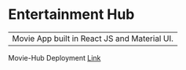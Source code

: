 # Entertainment Hub
<table>
<tr>
<td>
  Movie App built in React JS and Material UI.
</td>
</tr>
</table>

Movie-Hub Deployment [Link](https://movie-hub-app-react.herokuapp.com/)
